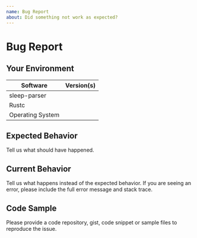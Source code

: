 ```yaml
---
name: Bug Report
about: Did something not work as expected?
---
```


# Bug Report
## Your Environment
| Software         | Version(s) |
| ---------------- | ---------- |
| sleep-parser      |
| Rustc            |
| Operating System |

## Expected Behavior
Tell us what should have happened.

## Current Behavior
Tell us what happens instead of the expected behavior. If you are seeing an
error, please include the full error message and stack trace.

## Code Sample
Please provide a code repository, gist, code snippet or sample files to
reproduce the issue.
